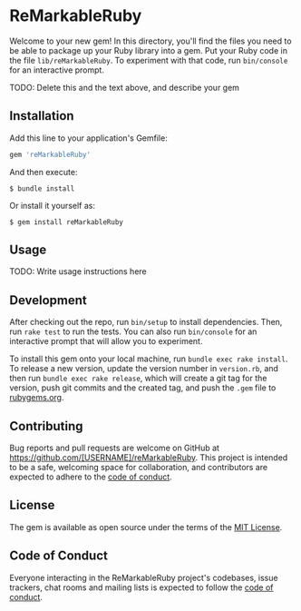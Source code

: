 # ReMarkableRuby

Welcome to your new gem! In this directory, you'll find the files you need to be able to package up your Ruby library into a gem. Put your Ruby code in the file `lib/reMarkableRuby`. To experiment with that code, run `bin/console` for an interactive prompt.

TODO: Delete this and the text above, and describe your gem

## Installation

Add this line to your application's Gemfile:

```ruby
gem 'reMarkableRuby'
```

And then execute:

    $ bundle install

Or install it yourself as:

    $ gem install reMarkableRuby

## Usage

TODO: Write usage instructions here

## Development

After checking out the repo, run `bin/setup` to install dependencies. Then, run `rake test` to run the tests. You can also run `bin/console` for an interactive prompt that will allow you to experiment.

To install this gem onto your local machine, run `bundle exec rake install`. To release a new version, update the version number in `version.rb`, and then run `bundle exec rake release`, which will create a git tag for the version, push git commits and the created tag, and push the `.gem` file to [rubygems.org](https://rubygems.org).

## Contributing

Bug reports and pull requests are welcome on GitHub at https://github.com/[USERNAME]/reMarkableRuby. This project is intended to be a safe, welcoming space for collaboration, and contributors are expected to adhere to the [code of conduct](https://github.com/[USERNAME]/reMarkableRuby/blob/master/CODE_OF_CONDUCT.md).

## License

The gem is available as open source under the terms of the [MIT License](https://opensource.org/licenses/MIT).

## Code of Conduct

Everyone interacting in the ReMarkableRuby project's codebases, issue trackers, chat rooms and mailing lists is expected to follow the [code of conduct](https://github.com/[USERNAME]/reMarkableRuby/blob/master/CODE_OF_CONDUCT.md).
